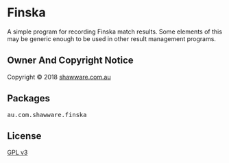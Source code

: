 Finska
======

A simple program for recording Finska match results.
Some elements of this may be generic enough to be used in other result management programs.

Owner And Copyright Notice
--------------------------

Copyright &copy; 2018 <a href="http://www.shawware.com.au/"
	  title="shawware | software and services you can count on">shawware.com.au</a>

Packages
--------

<pre>
au.com.shawware.finska
</pre>

License
-------

<a href="http://www.gnu.org/copyleft/gpl.html">GPL v3</a>

